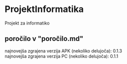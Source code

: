 # ProjektInformatika
Projekt za informatiko

## poročilo v "poročilo.md"

najnovejša zgrajena verzija APK (nekoliko delujoča): 0.1.3<br>
najnovejša zgrajena verzija PC (nekoliko delujoča): 0.1.1
